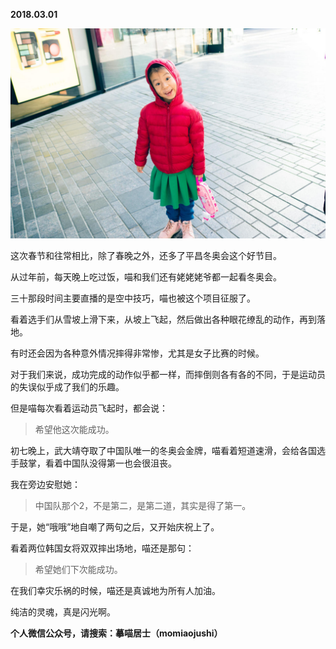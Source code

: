 
          
            
**2018.03.01**



![](img/51001-d9da1588384a3b3a.jpg)




这次春节和往常相比，除了春晚之外，还多了平昌冬奥会这个好节目。

从过年前，每天晚上吃过饭，喵和我们还有姥姥姥爷都一起看冬奥会。

三十那段时间主要直播的是空中技巧，喵也被这个项目征服了。

看着选手们从雪坡上滑下来，从坡上飞起，然后做出各种眼花缭乱的动作，再到落地。

有时还会因为各种意外情况摔得非常惨，尤其是女子比赛的时候。

对于我们来说，成功完成的动作似乎都一样，而摔倒则各有各的不同，于是运动员的失误似乎成了我们的乐趣。

但是喵每次看着运动员飞起时，都会说：
>希望他这次能成功。



初七晚上，武大靖夺取了中国队唯一的冬奥会金牌，喵看着短道速滑，会给各国选手鼓掌，看着中国队没得第一也会很沮丧。

我在旁边安慰她：
>中国队那个2，不是第二，是第二道，其实是得了第一。



于是，她“哦哦”地自嘲了两句之后，又开始庆祝上了。

看着两位韩国女将双双摔出场地，喵还是那句：
>希望她们下次能成功。



在我们幸灾乐祸的时候，喵还是真诚地为所有人加油。

纯洁的灵魂，真是闪光啊。


**个人微信公众号，请搜索：摹喵居士（momiaojushi）**

          
        